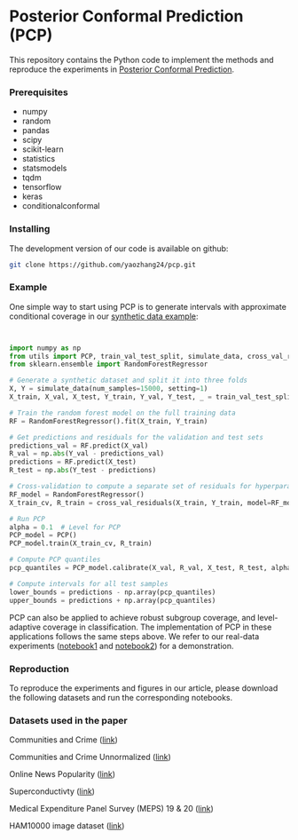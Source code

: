 # Posterior Conformal Prediction (PCP)

This repository contains the Python code to implement the methods and reproduce the experiments in [Posterior Conformal Prediction](https://candes.su.domains/publications/).

### Prerequisites

* numpy
* random
* pandas
* scipy
* scikit-learn
* statistics
* statsmodels
* tqdm
* tensorflow
* keras
* conditionalconformal

### Installing

The development version of our code is available on github:
```bash
git clone https://github.com/yaozhang24/pcp.git
```
### Example
One simple way to start using PCP is to generate intervals with approximate conditional coverage in our [synthetic data example]():

```python


import numpy as np
from utils import PCP, train_val_test_split, simulate_data, cross_val_residuals
from sklearn.ensemble import RandomForestRegressor

# Generate a synthetic dataset and split it into three folds
X, Y = simulate_data(num_samples=15000, setting=1)
X_train, X_val, X_test, Y_train, Y_val, Y_test, _ = train_val_test_split(X, Y, 1/3)

# Train the random forest model on the full training data
RF = RandomForestRegressor().fit(X_train, Y_train)

# Get predictions and residuals for the validation and test sets
predictions_val = RF.predict(X_val)
R_val = np.abs(Y_val - predictions_val)
predictions = RF.predict(X_test)
R_test = np.abs(Y_test - predictions)

# Cross-validation to compute a separate set of residuals for hyperparameter selection
RF_model = RandomForestRegressor()
X_train_cv, R_train = cross_val_residuals(X_train, Y_train, model=RF_model)

# Run PCP
alpha = 0.1  # Level for PCP
PCP_model = PCP()
PCP_model.train(X_train_cv, R_train)

# Compute PCP quantiles
pcp_quantiles = PCP_model.calibrate(X_val, R_val, X_test, R_test, alpha)[0]

# Compute intervals for all test samples
lower_bounds = predictions - np.array(pcp_quantiles)
upper_bounds = predictions + np.array(pcp_quantiles)

```
PCP can also be applied to achieve robust subgroup coverage, and level-adaptive coverage in classification. 
The implementation of PCP in these applications follows the same steps above.
We refer to our real-data experiments ([notebook1]() and [notebook2]()) for a demonstration.


### Reproduction

To reproduce the experiments and figures in our article, please download the following datasets and run the corresponding notebooks.


### Datasets used in the paper

Communities and Crime ([link](https://archive.ics.uci.edu/dataset/183/communities+and+crime))

Communities and Crime Unnormalized ([link](https://archive.ics.uci.edu/dataset/211/communities+and+crime+unnormalized))

Online News Popularity ([link](https://archive.ics.uci.edu/dataset/332/online+news+popularity))

Superconductivty ([link](https://archive.ics.uci.edu/dataset/464/superconductivty+data))

Medical Expenditure Panel Survey (MEPS) 19 & 20 ([link](https://github.com/yromano/cqr/tree/master?tab=readme-ov-file))

HAM10000 image dataset ([link](https://www.kaggle.com/datasets/kmader/skin-cancer-mnist-ham10000))


